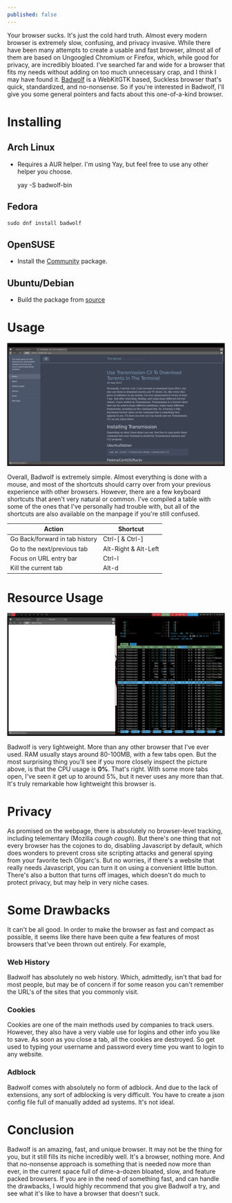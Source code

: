 ```yaml
---
published: false
---
```

Your browser sucks. It's just the cold hard truth. Almost every modern browser is extremely slow, confusing, and privacy invasive. While there have been many attempts to create a usable and fast browser, almost all of them are based on Ungoogled Chromium or Firefox, which, while good for privacy, are incredibly bloated. I've searched far and wide for a browser that fits my needs without adding on too much unnecessary crap, and I think I may have found it. [Badwolf](https://hacktivis.me/projects/badwolf) is a WebKitGTK based, Suckless browser that's quick, standardized, and no-nonsense. So if you're interested in Badwolf, I'll give you some general pointers and facts about this one-of-a-kind browser.

# Installing

## Arch Linux

- Requires a AUR helper. I'm using Yay, but feel free to use any other helper you choose.

	yay -S badwolf-bin

## Fedora

	sudo dnf install badwolf

## OpenSUSE

- Install the [Community](https://software.opensuse.org/package/badwolf?search_term=Badwolf) package.

## Ubuntu/Debian

- Build the package from [source](https://hacktivis.me/releases/badwolf-1.2.1.tar.gz)

# Usage

![Badwolf1](/images/Badwolf.png)

Overall, Badwolf is extremely simple. Almost everything is done with a mouse, and most of the shortcuts should carry over from your previous experience with other browsers. However, there are a few keyboard shortcuts that aren't very natural or common. I've compiled a table with some of the ones that I've personally had trouble with, but all of the shortcuts are also available on the manpage if you're still confused.

| Action                         | Shortcut             |
| ---                            | ---                  |
| Go Back/forward in tab history | Ctrl-[ & Ctrl-]      |
| Go to the next/previous tab    | Alt-Right & Alt-Left |
| Focus on URL entry bar         | Ctrl-l               |
| Kill the current tab           | Alt-d                |

# Resource Usage

![Badwolf2](/images/BadwolfHtop.png)

Badwolf is very lightweight. More than any other browser that I've ever used. RAM usually stays around 80-100MB, with a few tabs open. But the most surprising thing you'll see if you more closely inspect the picture above, is that the CPU usage is **0%**. That's right. With some more tabs open, I've seen it get up to around 5%, but it never uses any more than that. It's truly remarkable how lightweight this browser is.

# Privacy

As promised on the webpage, there is absolutely no browser-level tracking, including telementary (Mozilla *cough* *cough*). But there's one thing that not every browser has the cojones to do, disabling Javascript by default, which does wonders to prevent cross site scripting attacks and general spying from your favorite tech Oligarc's. But no worries, if there's a website that really needs Javascript, you can turn it on using a convenient little button. There's also a button that turns off images, which doesn't do much to protect privacy, but may help in very niche cases.

# Some Drawbacks

It can't be all good. In order to make the browser as fast and compact as possible, it seems like there have been quite a few features of most browsers that've been thrown out entirely. For example,

### Web History

Badwolf has absolutely no web history. Which, admittedly, isn't that bad for most people, but may be of concern if for some reason you can't remember the URL's of the sites that you commonly visit.

### Cookies

Cookies are one of the main methods used by companies to track users. However, they also have a very viable use for logins and other info you like to save. As soon as you close a tab, all the cookies are destroyed. So get used to typing your username and password every time you want to login to any website.

### Adblock

Badwolf comes with absolutely no form of adblock. And due to the lack of extensions, any sort of adblocking is very difficult. You have to create a json config file full of manually added ad systems. It's not ideal.

# Conclusion

Badwolf is an amazing, fast, and unique browser. It may not be the thing for you, but it still fills its niche incredibly well. It's a browser, nothing more. And that no-nonsense approach is something that is needed now more than ever, in the current space full of dime-a-dozen bloated, slow, and feature packed browsers. If you are in the need of something fast, and can handle the drawbacks, I would highly recommend that you give Badwolf a try, and see what it's like to have a browser that doesn't suck.
